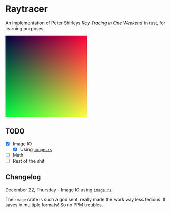 # Raytracer

An implementation of Peter Shirleys [_Ray Tracing in One Weekend_](https://raytracing.github.io/books/RayTracingInOneWeekend.html) in rust, for learning purposes.

![Current output](./output/output.png)

## TODO

- [x] Image IO
  - [x] Using [`image.rs`](https://docs.rs/image/latest/image/)
- [ ] Math
- [ ] Rest of the shit

## Changelog

December 22, Thursday - Image IO using [`image.rs`](https://docs.rs/image/latest/image/)

The `image` crate is such a god sent, really made the work way less tedious. It saves in multiple formats! So no PPM troubles.
